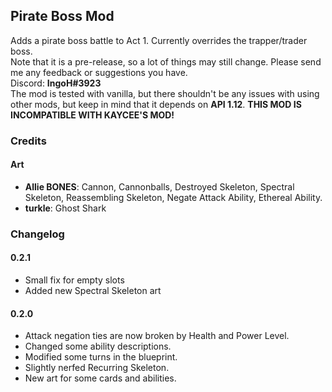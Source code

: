 ## Pirate Boss Mod ##
Adds a pirate boss battle to Act 1. Currently overrides the trapper/trader boss.<br>
Note that it is a pre-release, so a lot of things may still change. Please send me any feedback or suggestions you have.<br>
Discord: **IngoH#3923**<br>
The mod is tested with vanilla, but there shouldn't be any issues with using other mods, but keep in mind that it depends on **API 1.12**.
**THIS MOD IS INCOMPATIBLE WITH KAYCEE'S MOD!**

### Credits ###
#### Art
- **Allie BONES**: Cannon, Cannonballs, Destroyed Skeleton, Spectral Skeleton, Reassembling Skeleton, Negate Attack Ability, Ethereal Ability.
- **turkle**: Ghost Shark

### Changelog ###

#### 0.2.1
- Small fix for empty slots
- Added new Spectral Skeleton art

#### 0.2.0
- Attack negation ties are now broken by Health and Power Level.
- Changed some ability descriptions.
- Modified some turns in the blueprint.
- Slightly nerfed Recurring Skeleton.
- New art for some cards and abilities.